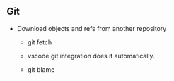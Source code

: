 ## Git

- Download objects and refs from another repository
  - git fetch
  - vscode git integration does it automatically.

  - git blame